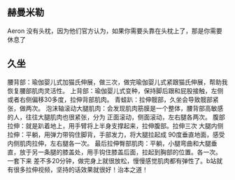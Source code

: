 ## 赫曼米勒
Aeron 没有头枕，因为他们官方认为，如果你需要头靠在头枕上了，那是你需要休息了

## 久坐

腰背部：瑜伽婴儿式加猫氏伸展，做三次，做完瑜伽婴儿式紧跟猫氏伸展，帮助我恢复腰部肌肉灵活性。
上背部：瑜伽婴儿式变种，保持脚后跟和屁股接触，左侧或者右侧偏移30多度，拉伸背部肌肉。
青蛙趴：拉伸髋部，久坐会导致髋部紧张，做两次。
泡沫轴滚动大腿肌肉：会发现肌肉筋膜是一个整体，腰背部高敏感的人，往往大腿肌肉也很紧张，分为 正面滚动，侧面滚动，左右腿各两次。
腹部拉伸：就是趴着地上，用手臂将上半身支撑起来，拉伸腹部。拉伸三次
大腿内侧拉伸：平躺，用弹力带钩住脚背，手部发力，将大腿拉起成 90度垂直地面，感受内侧肌肉拉伸，左右腿各一次。
最后拉伸臀部肌肉：平躺，小腿弯曲和大腿垂直，放于另一条腿的膝盖处，用手钩住膝盖后面，拉起到胸部的位置。各一次。
一套下来 差不多20分钟，做完身上就很放松，慢慢感觉肌肉都有弹性了。b站就有很多拉伸视频，坚持的话效果就很好！治本之道！